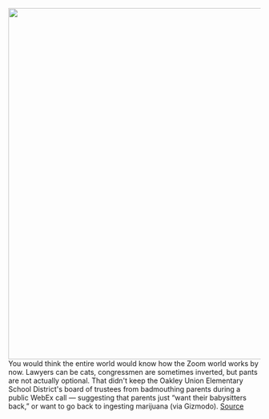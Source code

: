 <img src='https://cdn.vox-cdn.com/uploads/chorus_image/image/50858597/tldr-logo.1473954443.png' width='700px' /><br/>
You would think the entire world would know how the Zoom world works by now. Lawyers can be cats, congressmen are sometimes inverted, but pants are not actually optional. That didn't keep the Oakley Union Elementary School District's board of trustees from badmouthing parents during a public WebEx call — suggesting that parents just “want their babysitters back,” or want to go back to ingesting marijuana (via Gizmodo).
<a href='https://www.theverge.com/tldr/2021/2/21/22294457/oakley-school-board-resigns-zoom'> Source <a/>